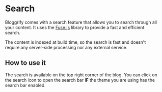 # Search

Bloggrify comes with a search feature that allows you to search through all your content. It uses the [Fuse.js](https://fusejs.io/) library to provide a fast and efficient search.

The content is indexed at build time, so the search is fast and doesn't require any server-side processing nor any external service.

## How to use it

The search is available on the top right corner of the blog. You can click on the search icon to open the search bar **IF** the theme you are using has the search bar enabled.


